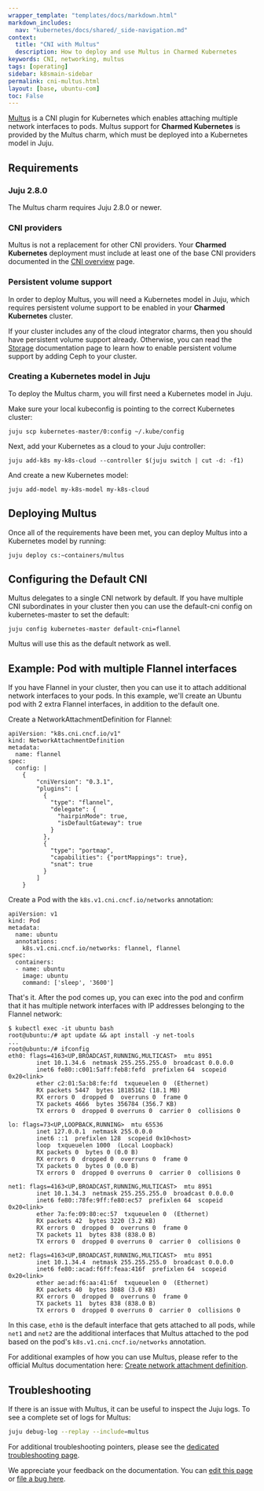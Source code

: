 ```yaml
---
wrapper_template: "templates/docs/markdown.html"
markdown_includes:
  nav: "kubernetes/docs/shared/_side-navigation.md"
context:
  title: "CNI with Multus"
  description: How to deploy and use Multus in Charmed Kubernetes
keywords: CNI, networking, multus
tags: [operating]
sidebar: k8smain-sidebar
permalink: cni-multus.html
layout: [base, ubuntu-com]
toc: False
---
```


[Multus][multus] is a CNI plugin for Kubernetes which enables attaching multiple
network interfaces to pods. Multus support for **Charmed Kubernetes** is
provided by the Multus charm, which must be deployed into a Kubernetes model
in Juju.

## Requirements

### Juju 2.8.0

The Multus charm requires Juju 2.8.0 or newer.

### CNI providers

Multus is not a replacement for other CNI providers. Your **Charmed Kubernetes**
deployment must include at least one of the base CNI providers documented in the
[CNI overview][cni-overview] page.

### Persistent volume support

In order to deploy Multus, you will need a Kubernetes model in Juju, which
requires persistent volume support to be enabled in your **Charmed Kubernetes**
cluster.

If your cluster includes any of the cloud integrator charms, then you should
have persistent volume support already. Otherwise, you can read the
[Storage][storage] documentation page to learn how to enable persistent volume
support by adding Ceph to your cluster.

### Creating a Kubernetes model in Juju

To deploy the Multus charm, you will first need a Kubernetes model in Juju.

Make sure your local kubeconfig is pointing to the correct Kubernetes cluster:

```
juju scp kubernetes-master/0:config ~/.kube/config
```

Next, add your Kubernetes as a cloud to your Juju controller:

```
juju add-k8s my-k8s-cloud --controller $(juju switch | cut -d: -f1)
```

And create a new Kubernetes model:

```
juju add-model my-k8s-model my-k8s-cloud
```

## Deploying Multus

Once all of the requirements have been met, you can deploy Multus into a
Kubernetes model by running:

```
juju deploy cs:~containers/multus
```

## Configuring the Default CNI

Multus delegates to a single CNI network by default. If you have multiple CNI
subordinates in your cluster then you can use the default-cni config on
kubernetes-master to set the default:

```
juju config kubernetes-master default-cni=flannel
```

Multus will use this as the default network as well.

## Example: Pod with multiple Flannel interfaces

If you have Flannel in your cluster, then you can use it to attach additional
network interfaces to your pods. In this example, we'll create an Ubuntu pod
with 2 extra Flannel interfaces, in addition to the default one.

Create a NetworkAttachmentDefinition for Flannel:
```
apiVersion: "k8s.cni.cncf.io/v1"
kind: NetworkAttachmentDefinition
metadata:
  name: flannel
spec:
  config: |
    {
        "cniVersion": "0.3.1",
        "plugins": [
          {
            "type": "flannel",
            "delegate": {
              "hairpinMode": true,
              "isDefaultGateway": true
            }
          },
          {
            "type": "portmap",
            "capabilities": {"portMappings": true},
            "snat": true
          }
        ]
    }
```

Create a Pod with the `k8s.v1.cni.cncf.io/networks` annotation:
```
apiVersion: v1
kind: Pod
metadata:
  name: ubuntu
  annotations:
    k8s.v1.cni.cncf.io/networks: flannel, flannel
spec:
  containers:
  - name: ubuntu
    image: ubuntu
    command: ['sleep', '3600']
```

That's it. After the pod comes up, you can exec into the pod and confirm that
it has multiple network interfaces with IP addresses belonging to the Flannel
network:

```
$ kubectl exec -it ubuntu bash
root@ubuntu:/# apt update && apt install -y net-tools
...
root@ubuntu:/# ifconfig
eth0: flags=4163<UP,BROADCAST,RUNNING,MULTICAST>  mtu 8951
        inet 10.1.34.6  netmask 255.255.255.0  broadcast 0.0.0.0
        inet6 fe80::c001:5aff:feb8:fefd  prefixlen 64  scopeid 0x20<link>
        ether c2:01:5a:b8:fe:fd  txqueuelen 0  (Ethernet)
        RX packets 5447  bytes 18185162 (18.1 MB)
        RX errors 0  dropped 0  overruns 0  frame 0
        TX packets 4666  bytes 356784 (356.7 KB)
        TX errors 0  dropped 0 overruns 0  carrier 0  collisions 0

lo: flags=73<UP,LOOPBACK,RUNNING>  mtu 65536
        inet 127.0.0.1  netmask 255.0.0.0
        inet6 ::1  prefixlen 128  scopeid 0x10<host>
        loop  txqueuelen 1000  (Local Loopback)
        RX packets 0  bytes 0 (0.0 B)
        RX errors 0  dropped 0  overruns 0  frame 0
        TX packets 0  bytes 0 (0.0 B)
        TX errors 0  dropped 0 overruns 0  carrier 0  collisions 0

net1: flags=4163<UP,BROADCAST,RUNNING,MULTICAST>  mtu 8951
        inet 10.1.34.3  netmask 255.255.255.0  broadcast 0.0.0.0
        inet6 fe80::78fe:9ff:fe80:ec57  prefixlen 64  scopeid 0x20<link>
        ether 7a:fe:09:80:ec:57  txqueuelen 0  (Ethernet)
        RX packets 42  bytes 3220 (3.2 KB)
        RX errors 0  dropped 0  overruns 0  frame 0
        TX packets 11  bytes 838 (838.0 B)
        TX errors 0  dropped 0 overruns 0  carrier 0  collisions 0

net2: flags=4163<UP,BROADCAST,RUNNING,MULTICAST>  mtu 8951
        inet 10.1.34.4  netmask 255.255.255.0  broadcast 0.0.0.0
        inet6 fe80::acad:f6ff:feaa:416f  prefixlen 64  scopeid 0x20<link>
        ether ae:ad:f6:aa:41:6f  txqueuelen 0  (Ethernet)
        RX packets 40  bytes 3088 (3.0 KB)
        RX errors 0  dropped 0  overruns 0  frame 0
        TX packets 11  bytes 838 (838.0 B)
        TX errors 0  dropped 0 overruns 0  carrier 0  collisions 0
```

In this case, `eth0` is the default interface that gets attached to all pods,
while `net1` and `net2` are the additional interfaces that Multus attached to
the pod based on the pod's `k8s.v1.cni.cncf.io/networks` annotation.

For additional examples of how you can use Multus, please refer to the official
Multus documentation here: [Create network attachment definition][multus-examples].

## Troubleshooting

If there is an issue with Multus, it can be useful to inspect the Juju logs. To
see a complete set of logs for Multus:

```bash
juju debug-log --replay --include=multus
```

For additional troubleshooting pointers, please see the [dedicated troubleshooting page][troubleshooting].

<!-- LINKS -->

[multus]: https://github.com/intel/multus-cni
[cni-overview]: /kubernetes/docs/cni-overview
[storage]: /kubernetes/docs/storage
[multus-examples]: https://github.com/intel/multus-cni/blob/master/docs/how-to-use.md#create-network-attachment-definition
[troubleshooting]: /kubernetes/docs/troubleshooting

<!-- FEEDBACK -->
<div class="p-notification--information">
  <p class="p-notification__response">
    We appreciate your feedback on the documentation. You can
    <a href="https://github.com/charmed-kubernetes/kubernetes-docs/edit/main/pages/k8s/cni-multus.md" >edit this page</a>
    or
    <a href="https://github.com/charmed-kubernetes/kubernetes-docs/issues/new" >file a bug here</a>.
  </p>
</div>
